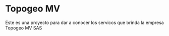 # Topogeo MV

Este es una proyecto para dar a conocer los servicos que brinda la empresa Topogeo MV SAS
